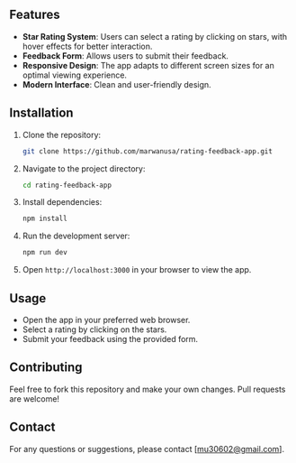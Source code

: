 ## Features
- **Star Rating System**: Users can select a rating by clicking on stars, with hover effects for better interaction.
- **Feedback Form**: Allows users to submit their feedback.
- **Responsive Design**: The app adapts to different screen sizes for an optimal viewing experience.
- **Modern Interface**: Clean and user-friendly design.

## Installation
1. Clone the repository:
    ```bash
    git clone https://github.com/marwanusa/rating-feedback-app.git
    ```
2. Navigate to the project directory:
    ```bash
    cd rating-feedback-app
    ```
3. Install dependencies:
    ```bash
    npm install
    ```
4. Run the development server:
    ```bash
    npm run dev
    ```
5. Open `http://localhost:3000` in your browser to view the app.

## Usage
- Open the app in your preferred web browser.
- Select a rating by clicking on the stars.
- Submit your feedback using the provided form.

## Contributing
Feel free to fork this repository and make your own changes. Pull requests are welcome!

## Contact
For any questions or suggestions, please contact [mu30602@gmail.com].

#
